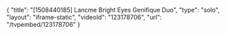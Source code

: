 {
    "title": "[1508440185] Lancme Bright Eyes Genifique Duo",
    "type": "solo",
    "layout": "iframe-static",
    "videoId": "123178706",
    "url": "\/tvpembed\/123178706"
}